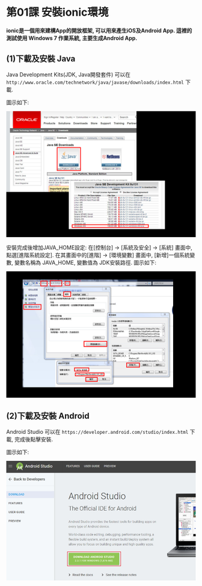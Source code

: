 # 第01課 安裝ionic環境


#### ionic是一個用來建構App的開放框架, 可以用來產生iOS及Android App. 這裡的測試使用 Windows 7 作業系統, 主要生成Android App. 


## (1)下載及安裝 Java

Java Development Kits(JDK, Java開發套件) 可以在 `http://www.oracle.com/technetwork/java/javase/downloads/index.html` 下載. <p>
圖示如下:<p>
![GitHub Logo](/images/fig01-01.jpg)

安裝完成後增加JAVA_HOME設定: 在[控制台] -> [系統及安全] -> [系統] 畫面中, 點選[進階系統設定]. 
在其畫面中的[進階] -> [環境變數] 畫面中, [新增]一個系統變數, 變數名稱為 JAVA_HOME, 變數值為 JDK安裝路徑.
圖示如下:<p>
![GitHub Logo](/images/fig01-02.jpg)



## (2)下載及安裝 Android

Android Studio 可以在 `https://developer.android.com/studio/index.html` 下載, 完成後點擊安裝.<p>
圖示如下:<p>
![GitHub Logo](/images/fig01-03.jpg)


